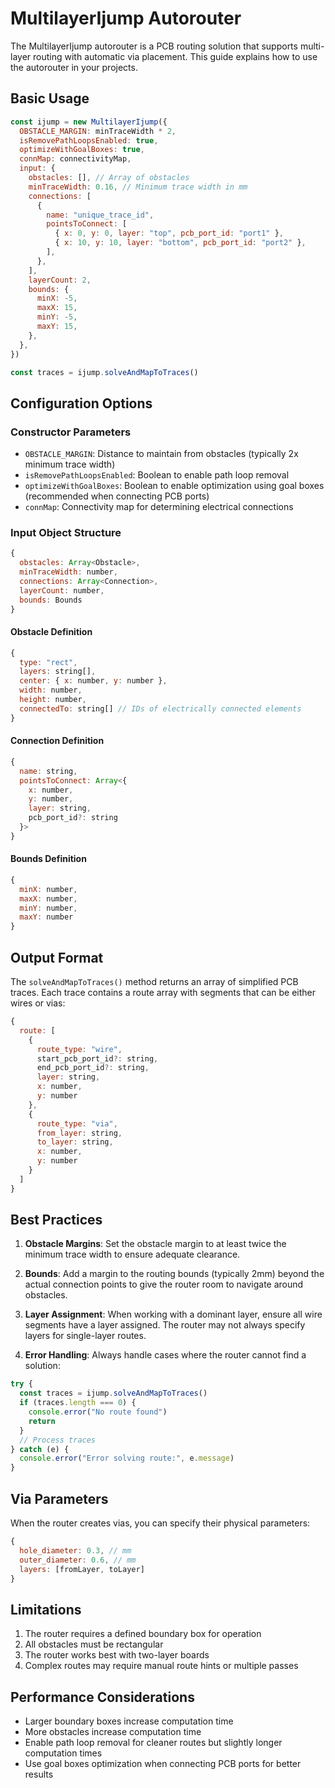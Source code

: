 # MultilayerIjump Autorouter

The MultilayerIjump autorouter is a PCB routing solution that supports multi-layer routing with automatic via placement. This guide explains how to use the autorouter in your projects.

## Basic Usage

```javascript
const ijump = new MultilayerIjump({
  OBSTACLE_MARGIN: minTraceWidth * 2,
  isRemovePathLoopsEnabled: true,
  optimizeWithGoalBoxes: true,
  connMap: connectivityMap,
  input: {
    obstacles: [], // Array of obstacles
    minTraceWidth: 0.16, // Minimum trace width in mm
    connections: [
      {
        name: "unique_trace_id",
        pointsToConnect: [
          { x: 0, y: 0, layer: "top", pcb_port_id: "port1" },
          { x: 10, y: 10, layer: "bottom", pcb_port_id: "port2" },
        ],
      },
    ],
    layerCount: 2,
    bounds: {
      minX: -5,
      maxX: 15,
      minY: -5,
      maxY: 15,
    },
  },
})

const traces = ijump.solveAndMapToTraces()
```

## Configuration Options

### Constructor Parameters

- `OBSTACLE_MARGIN`: Distance to maintain from obstacles (typically 2x minimum trace width)
- `isRemovePathLoopsEnabled`: Boolean to enable path loop removal
- `optimizeWithGoalBoxes`: Boolean to enable optimization using goal boxes (recommended when connecting PCB ports)
- `connMap`: Connectivity map for determining electrical connections

### Input Object Structure

```javascript
{
  obstacles: Array<Obstacle>,
  minTraceWidth: number,
  connections: Array<Connection>,
  layerCount: number,
  bounds: Bounds
}
```

#### Obstacle Definition

```javascript
{
  type: "rect",
  layers: string[],
  center: { x: number, y: number },
  width: number,
  height: number,
  connectedTo: string[] // IDs of electrically connected elements
}
```

#### Connection Definition

```javascript
{
  name: string,
  pointsToConnect: Array<{
    x: number,
    y: number,
    layer: string,
    pcb_port_id?: string
  }>
}
```

#### Bounds Definition

```javascript
{
  minX: number,
  maxX: number,
  minY: number,
  maxY: number
}
```

## Output Format

The `solveAndMapToTraces()` method returns an array of simplified PCB traces. Each trace contains a route array with segments that can be either wires or vias:

```javascript
{
  route: [
    {
      route_type: "wire",
      start_pcb_port_id?: string,
      end_pcb_port_id?: string,
      layer: string,
      x: number,
      y: number
    },
    {
      route_type: "via",
      from_layer: string,
      to_layer: string,
      x: number,
      y: number
    }
  ]
}
```

## Best Practices

1. **Obstacle Margins**: Set the obstacle margin to at least twice the minimum trace width to ensure adequate clearance.

2. **Bounds**: Add a margin to the routing bounds (typically 2mm) beyond the actual connection points to give the router room to navigate around obstacles.

3. **Layer Assignment**: When working with a dominant layer, ensure all wire segments have a layer assigned. The router may not always specify layers for single-layer routes.

4. **Error Handling**: Always handle cases where the router cannot find a solution:

```javascript
try {
  const traces = ijump.solveAndMapToTraces()
  if (traces.length === 0) {
    console.error("No route found")
    return
  }
  // Process traces
} catch (e) {
  console.error("Error solving route:", e.message)
}
```

## Via Parameters

When the router creates vias, you can specify their physical parameters:

```javascript
{
  hole_diameter: 0.3, // mm
  outer_diameter: 0.6, // mm
  layers: [fromLayer, toLayer]
}
```

## Limitations

1. The router requires a defined boundary box for operation
2. All obstacles must be rectangular
3. The router works best with two-layer boards
4. Complex routes may require manual route hints or multiple passes

## Performance Considerations

- Larger boundary boxes increase computation time
- More obstacles increase computation time
- Enable path loop removal for cleaner routes but slightly longer computation times
- Use goal boxes optimization when connecting PCB ports for better results
